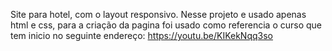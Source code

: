 Site  para hotel, com o layout responsivo. Nesse projeto e usado apenas html e css, para a criação da pagina 
foi usado como referencia o curso que tem inicio no seguinte endereço:  https://youtu.be/KIKekNqq3so